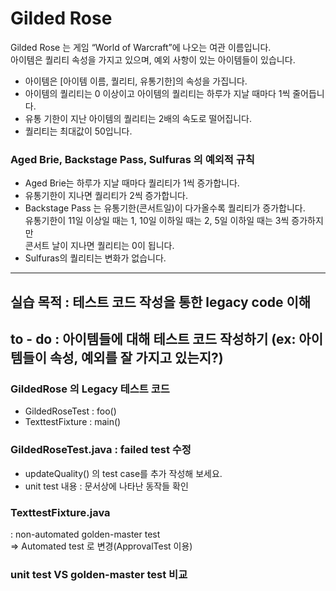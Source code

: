 # Gilded Rose

Gilded Rose 는 게임 “World of Warcraft”에 나오는 여관 이름입니다.  
아이템은 퀄리티 속성을 가지고 있으며, 예외 사항이 있는 아이템들이 있습니다.  
- 아이템은 [아이템 이름, 퀄리티, 유통기한]의 속성을 가집니다.  
- 아이템의 퀄리티는 0 이상이고 아이템의 퀄리티는 하루가 지날 때마다 1씩 줄어듭니다.  
- 유통 기한이 지난 아이템의 퀄리티는 2배의 속도로 떨어집니다.  
- 퀄리티는 최대값이 50입니다.  

### Aged Brie, Backstage Pass, Sulfuras 의 예외적 규칙  

- Aged Brie는 하루가 지날 때마다 퀄리티가 1씩 증가합니다.  
- 유통기한이 지나면 퀄리티가 2씩 증가합니다.  
- Backstage Pass 는 유통기한(콘서트일)이 다가올수록 퀄리티가 증가합니다.  
  유통기한이 11일 이상일 때는 1, 10일 이하일 때는 2, 5일 이하일 때는 3씩 증가하지만  
  콘서트 날이 지나면 퀄리티는 0이 됩니다.  
- Sulfuras의 퀄리티는 변화가 없습니다.  
  
---------------------------------------------------------  
## 실습 목적 :  테스트 코드 작성을 통한 legacy code 이해
## to - do  : 아이템들에 대해 테스트 코드 작성하기 (ex: 아이템들이 속성, 예외를 잘 가지고 있는지?)

### GildedRose 의 Legacy 테스트 코드
- GildedRoseTest : foo()
- TexttestFixture :  main()
  
  
### GildedRoseTest.java : failed test 수정
- updateQuality() 의  test case를 추가 작성해 보세요.
- unit test 내용 : 문서상에 나타난 동작들 확인
  
### TexttestFixture.java  
: non-automated golden-master test  
=> Automated test 로 변경(ApprovalTest 이용)  
  
### unit test VS golden-master test 비교
